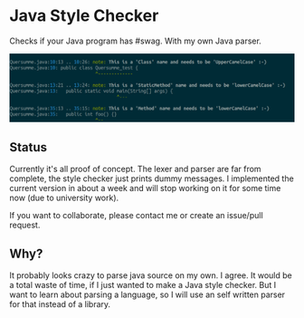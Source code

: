 Java Style Checker
==================

Checks if your Java program has #swag. With my own Java parser.

![alt text](https://raw.githubusercontent.com/LukasKalbertodt/jswag/master/media/early_showcase.png "Proof of concept showcase")

## Status
Currently it's all proof of concept. The lexer and parser are far from complete,
the style checker just prints dummy messages. I implemented the current version
in about a week and will stop working on it for some time now (due to
university work).

If you want to collaborate, please contact me or create an issue/pull request.


## Why?
It probably looks crazy to parse java source on my own. I agree. It would be a
total waste of time, if I just wanted to make a Java style checker. But I want
to learn about parsing a language, so I will use an self written parser for
that instead of a library.

